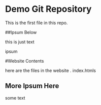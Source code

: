 # Demo Git Repository

This is the first file in this repo.

##Ipsum Below

this is just text


ipsum


#Website Contents

here  are the files in the website
. index.htmls

## More Ipsum Here

some text